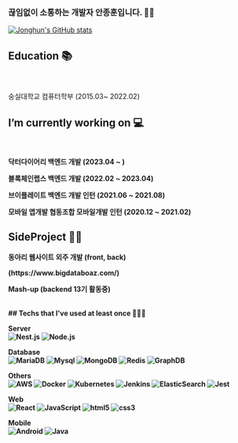 ### 끊임없이 소통하는 개발자 안종훈입니다. 👋🏻

[![Jonghun's GitHub stats](https://github-readme-stats.vercel.app/api?username=JonghunAn&hide_title=true&show_icons=true&include_all_commits=true&disable_animations=true&theme=vue&count_private=true&hide=stars,issues)](https://github.com/anuraghazra/github-readme-stats)
<br/>

<!-- 학력 --->

## Education 📚

</br><br> 숭실대학교 컴퓨터학부 (2015.03~ 2022.02) </br>

<!-- 업무기간--->

## I’m currently working on 💻

</br>
<p> <b> 닥터다이어리 백엔드 개발 (2023.04 ~ )
<p> <b> 블록체인랩스 백엔드 개발 (2022.02 ~ 2023.04)
<p> <b> 브이플레이트 백엔드 개발 인턴 (2021.06 ~ 2021.08)
<p> <b> 모바일 앱개발 협동조합 모바일개발 인턴 (2020.12 ~ 2021.02)

<!-- 프로젝트 작업 -->

## SideProject 🤼‍♀️

<p> 동아리 웹사이트 외주 개발 (front, back)</p>
(https://www.bigdataboaz.com/)
<p> Mash-up (backend 13기 활동중)<p>

<!-- 주요 활용 툴--->
</br>
## Techs that I've used at least once 🧑🏻‍💻
<p>
  <strong>Server</strong><br/>
  <img alt="Nest.js" src = "https://img.shields.io/badge/nestjs-%23E0234E.svg?style=for-the-badge&logo=nestjs&logoColor=white"/>
  <img alt="Node.js" src = "https://img.shields.io/badge/Node.js-43853D?style=for-the-badge&logo=node.js&logoColor=white"/>

<strong>Database</strong> <br/>
<img alt="MariaDB" src="https://img.shields.io/badge/MariaDB-003545?style=for-the-badge&logo=mariadb&logoColor=white"/>
<img alt ="Mysql" src = "https://img.shields.io/badge/mysql-%2300f.svg?style=for-the-badge&logo=mysql&logoColor=white"/>
<img alt ="MongoDB" src = "https://img.shields.io/badge/MongoDB-%234ea94b.svg?style=for-the-badge&logo=mongodb&logoColor=white"/>
<img alt ="Redis" src = "https://img.shields.io/badge/redis-%23DD0031.svg?style=for-the-badge&logo=redis&logoColor=white"/>
<img alt ="GraphDB" src = "https://img.shields.io/badge/JanusGraph-gremlin-lightgrey"/>

<strong>Others</strong> <br/>
<img alt="AWS" src = "https://img.shields.io/badge/AWS-%23FF9900.svg?style=for-the-badge&logo=amazon-aws&logoColor=white"/>
<img alt ="Docker" src = "https://img.shields.io/badge/docker-%230db7ed.svg?style=for-the-badge&logo=docker&logoColor=white"/>
<img alt ="Kubernetes" src = "https://img.shields.io/badge/kubernetes-%23326ce5.svg?style=for-the-badge&logo=kubernetes&logoColor=white"/>
<img alt ="Jenkins" src = "https://img.shields.io/badge/jenkins-%232C5263.svg?style=for-the-badge&logo=jenkins&logoColor=white"/>
<img alt ="ElasticSearch" src = "https://img.shields.io/badge/-ElasticSearch-005571?style=for-the-badge&logo=elasticsearch"/>
<img alt ="Jest" src = "https://img.shields.io/badge/-jest-%23C21325?style=for-the-badge&logo=jest&logoColor=white"/>

<strong>Web</strong>
<br/>
<img alt="React" src="https://img.shields.io/badge/-React-45b8d8?style=flat-square&logo=react&logoColor=white" />
<img alt="JavaScript" src="https://img.shields.io/badge/-JavaScript-F7B93E?style=flat-square&logo=javascript&logoColor=white" />
<img alt="html5" src="https://img.shields.io/badge/-HTML5-E34F26?style=flat-square&logo=html5&logoColor=white" />
<img alt="css3" src="https://img.shields.io/badge/-CSS3-1173B6?style=flat-square&logo=css3&logoColor=white" />

<strong>Mobile</strong>
<br/>
<img alt="Android" src="https://img.shields.io/badge/Android-3DDC84?style=flat-square&logo=android&logoColor=white" />
<img alt="Java" src="https://img.shields.io/badge/Java-007396?style=flat-square&logo=Java&logoColor=white"/>

</p>

<!--
**JonghunAn/JonghunAn** is a ✨ _special_ ✨ repository because its `README.md` (this file) appears on your GitHub profile.

Here are some ideas to get you started:

- 🔭 I’m currently working on ...
- 🌱 I’m currently learning ...
- 👯 I’m looking to collaborate on ...
- 🤔 I’m looking for help with ...
- 💬 Ask me about ...
- 📫 How to reach me: ...
- 😄 Pronouns: ...
- ⚡ Fun fact: ...
-->
